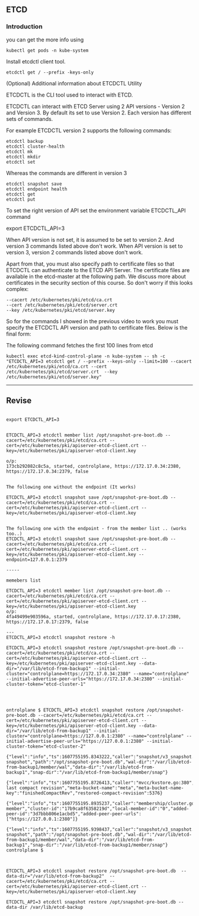 ## ETCD

### Introduction

you can get the more info using


```
kubectl get pods -n kube-system
```

Install etcdctl client tool. 

```
etcdctl get / --prefix -keys-only
```

(Optional) Additional information about ETCDCTL Utility

ETCDCTL is the CLI tool used to interact with ETCD.

ETCDCTL can interact with ETCD Server using 2 API versions - Version 2 and Version 3.  By default its set to use Version 2. Each version has different sets of commands.

For example ETCDCTL version 2 supports the following commands:

    etcdctl backup
    etcdctl cluster-health
    etcdctl mk
    etcdctl mkdir
    etcdctl set


Whereas the commands are different in version 3

    etcdctl snapshot save 
    etcdctl endpoint health
    etcdctl get
    etcdctl put


To set the right version of API set the environment variable ETCDCTL_API command

export ETCDCTL_API=3


When API version is not set, it is assumed to be set to version 2. And version 3 commands listed above don't work. When API version is set to version 3, version 2 commands listed above don't work.


Apart from that, you must also specify path to certificate files so that ETCDCTL can authenticate to the ETCD API Server. The certificate files are available in the etcd-master at the following path. We discuss more about certificates in the security section of this course. So don't worry if this looks complex:

    --cacert /etc/kubernetes/pki/etcd/ca.crt     
    --cert /etc/kubernetes/pki/etcd/server.crt     
    --key /etc/kubernetes/pki/etcd/server.key


So for the commands I showed in the previous video to work you must specify the ETCDCTL API version and path to certificate files. Below is the final form:

The following command fetches the first 100 lines from etcd 

```
kubectl exec etcd-kind-control-plane -n kube-system -- sh -c "ETCDCTL_API=3 etcdctl get / --prefix --keys-only --limit=100 --cacert /etc/kubernetes/pki/etcd/ca.crt --cert /etc/kubernetes/pki/etcd/server.crt  --key /etc/kubernetes/pki/etcd/server.key"   
```



------------------------------------------------------------------------------------------


## Revise


```

export ETCDCTL_API=3


ETCDCTL_API=3 etcdctl member list /opt/snapshot-pre-boot.db --cacert=/etc/kubernetes/pki/etcd/ca.crt --cert=/etc/kubernetes/pki/apiserver-etcd-client.crt --key=/etc/kubernetes/pki/apiserver-etcd-client.key

o/p:
173cb292082c8c5a, started, controlplane, https://172.17.0.34:2380, https://172.17.0.34:2379, false


The following one without the endpoint (It works)

ETCDCTL_API=3 etcdctl snapshot save /opt/snapshot-pre-boot.db --cacert=/etc/kubernetes/pki/etcd/ca.crt --cert=/etc/kubernetes/pki/apiserver-etcd-client.crt --key=/etc/kubernetes/pki/apiserver-etcd-client.key 


The following one with the endpoint - from the member list .. (works too..)
ETCDCTL_API=3 etcdctl snapshot save /opt/snapshot-pre-boot.db --cacert=/etc/kubernetes/pki/etcd/ca.crt --cert=/etc/kubernetes/pki/apiserver-etcd-client.crt --key=/etc/kubernetes/pki/apiserver-etcd-client.key --endpoint=127.0.0.1:2379

-----

memebers list 

ETCDCTL_API=3 etcdctl member list /opt/snapshot-pre-boot.db --cacert=/etc/kubernetes/pki/etcd/ca.crt --cert=/etc/kubernetes/pki/apiserver-etcd-client.crt --key=/etc/kubernetes/pki/apiserver-etcd-client.key
o/p:
4fa49499e903596a, started, controlplane, https://172.17.0.17:2380, https://172.17.0.17:2379, false

---
ETCDCTL_API=3 etcdctl snapshot restore -h

ETCDCTL_API=3 etcdctl snapshot restore /opt/snapshot-pre-boot.db --cacert=/etc/kubernetes/pki/etcd/ca.crt --cert=/etc/kubernetes/pki/apiserver-etcd-client.crt --key=/etc/kubernetes/pki/apiserver-etcd-client.key --data-dir="/var/lib/etcd-from-backup1" --initial-cluster="controlplane=https://172.17.0.34:2380" --name="controlplane" --initial-advertise-peer-urls="https://172.17.0.34:2380" --initial-cluster-token="etcd-cluster-1" 




ontrolplane $ ETCDCTL_API=3 etcdctl snapshot restore /opt/snapshot-pre-boot.db --cacert=/etc/kubernetes/pki/etcd/ca.crt --cert=/etc/kubernetes/pki/apiserver-etcd-client.crt --key=/etc/kubernetes/pki/apiserver-etcd-client.key --data-dir="/var/lib/etcd-from-backup1" --initial-cluster="controlplane=https://127.0.0.1:2380" --name="controlplane" --initial-advertise-peer-urls="https://127.0.0.1:2380" --initial-cluster-token="etcd-cluster-2"

{"level":"info","ts":1607755195.8343222,"caller":"snapshot/v3_snapshot.go:296","msg":"restoring snapshot","path":"/opt/snapshot-pre-boot.db","wal-dir":"/var/lib/etcd-from-backup1/member/wal","data-dir":"/var/lib/etcd-from-backup1","snap-dir":"/var/lib/etcd-from-backup1/member/snap"}

{"level":"info","ts":1607755195.8726413,"caller":"mvcc/kvstore.go:380","msg":"restored last compact revision","meta-bucket-name":"meta","meta-bucket-name-key":"finishedCompactRev","restored-compact-revision":5376}

{"level":"info","ts":1607755195.8935237,"caller":"membership/cluster.go:392","msg":"added member","cluster-id":"17b9ca8f6358219d","local-member-id":"0","added-peer-id":"3d7bbb806e1acbd5","added-peer-peer-urls":["https://127.0.0.1:2380"]}

{"level":"info","ts":1607755195.9398437,"caller":"snapshot/v3_snapshot.go:309","msg":"restored snapshot","path":"/opt/snapshot-pre-boot.db","wal-dir":"/var/lib/etcd-from-backup1/member/wal","data-dir":"/var/lib/etcd-from-backup1","snap-dir":"/var/lib/etcd-from-backup1/member/snap"}
controlplane $



ETCDCTL_API=3 etcdctl snapshot restore /opt/snapshot-pre-boot.db  --data-dir="/var/lib/etcd-from-backup2"  --cacert=/etc/kubernetes/pki/etcd/ca.crt --cert=/etc/kubernetes/pki/apiserver-etcd-client.crt --key=/etc/kubernetes/pki/apiserver-etcd-client.key

ETCDCTL_API=3 etcdctl snapshot restore /opt/snapshot-pre-boot.db --data-dir /var/lib/etcd-backup

```
